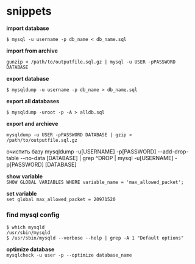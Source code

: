 snippets
========
**import database**

    $ mysql -u username -p db_name < db_name.sql

**import from archive**

    gunzip < /path/to/outputfile.sql.gz | mysql -u USER -pPASSWORD DATABASE

**export database**

    $ mysqldump -u username -p db_name > db_name.sql

**export all databases**

    $ mysqldump -uroot -p -A > alldb.sql
    
**export and archieve**

    mysqldump -u USER -pPASSWORD DATABASE | gzip > /path/to/outputfile.sql.gz



очистить базу
mysqldump -u[USERNAME] -p[PASSWORD] --add-drop-table --no-data [DATABASE] | grep ^DROP | mysql -u[USERNAME] -p[PASSWORD] [DATABASE]

**show variable**  
`SHOW GLOBAL VARIABLES WHERE variable_name = 'max_allowed_packet';`

**set variable**  
`set global max_allowed_packet = 20971520`


### find mysql config
```
$ which mysqld
/usr/sbin/mysqld
$ /usr/sbin/mysqld --verbose --help | grep -A 1 "Default options"
```

**optimize database**  
`mysqlcheck -u user -p --optimize database_name`
